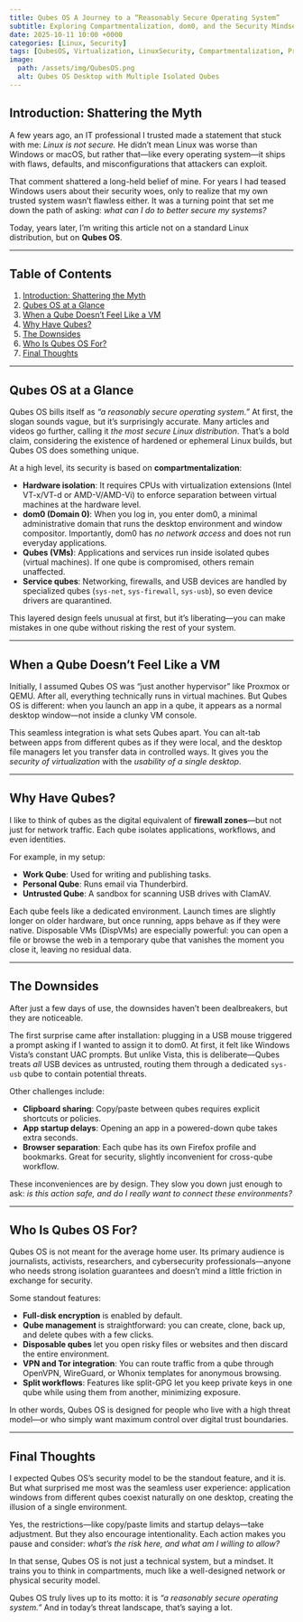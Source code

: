 ```yaml
---
title: Qubes OS A Journey to a “Reasonably Secure Operating System”
subtitle: Exploring Compartmentalization, dom0, and the Security Mindset Behind Qubes
date: 2025-10-11 10:00 +0000
categories: [Linux, Security]
tags: [QubesOS, Virtualization, LinuxSecurity, Compartmentalization, Privacy]
image:
  path: /assets/img/QubesOS.png
  alt: Qubes OS Desktop with Multiple Isolated Qubes
---
```


## Introduction: Shattering the Myth

A few years ago, an IT professional I trusted made a statement that stuck with me: *Linux is not secure.* He didn’t mean Linux was worse than Windows or macOS, but rather that—like every operating system—it ships with flaws, defaults, and misconfigurations that attackers can exploit.

That comment shattered a long-held belief of mine. For years I had teased Windows users about their security woes, only to realize that my own trusted system wasn’t flawless either. It was a turning point that set me down the path of asking: *what can I do to better secure my systems?*

Today, years later, I’m writing this article not on a standard Linux distribution, but on **Qubes OS**.

---

## Table of Contents

1. [Introduction: Shattering the Myth](#introduction-shattering-the-myth)
2. [Qubes OS at a Glance](#qubes-os-at-a-glance)
3. [When a Qube Doesn’t Feel Like a VM](#when-a-qube-doesnt-feel-like-a-vm)
4. [Why Have Qubes?](#why-have-qubes)
5. [The Downsides](#the-downsides)
6. [Who Is Qubes OS For?](#who-is-qubes-os-for)
7. [Final Thoughts](#final-thoughts)

---

## Qubes OS at a Glance

Qubes OS bills itself as *“a reasonably secure operating system.”* At first, the slogan sounds vague, but it’s surprisingly accurate. Many articles and videos go further, calling it *the most secure Linux distribution*. That’s a bold claim, considering the existence of hardened or ephemeral Linux builds, but Qubes OS does something unique.

At a high level, its security is based on **compartmentalization**:

* **Hardware isolation**: It requires CPUs with virtualization extensions (Intel VT-x/VT-d or AMD-V/AMD-Vi) to enforce separation between virtual machines at the hardware level.
* **dom0 (Domain 0)**: When you log in, you enter dom0, a minimal administrative domain that runs the desktop environment and window compositor. Importantly, dom0 has *no network access* and does not run everyday applications.
* **Qubes (VMs)**: Applications and services run inside isolated qubes (virtual machines). If one qube is compromised, others remain unaffected.
* **Service qubes**: Networking, firewalls, and USB devices are handled by specialized qubes (`sys-net`, `sys-firewall`, `sys-usb`), so even device drivers are quarantined.

This layered design feels unusual at first, but it’s liberating—you can make mistakes in one qube without risking the rest of your system.

---

## When a Qube Doesn’t Feel Like a VM

Initially, I assumed Qubes OS was “just another hypervisor” like Proxmox or QEMU. After all, everything technically runs in virtual machines. But Qubes OS is different: when you launch an app in a qube, it appears as a normal desktop window—not inside a clunky VM console.

This seamless integration is what sets Qubes apart. You can alt-tab between apps from different qubes as if they were local, and the desktop file managers let you transfer data in controlled ways. It gives you the *security of virtualization* with the *usability of a single desktop*.

---

## Why Have Qubes?

I like to think of qubes as the digital equivalent of **firewall zones**—but not just for network traffic. Each qube isolates applications, workflows, and even identities.

For example, in my setup:

* **Work Qube**: Used for writing and publishing tasks.
* **Personal Qube**: Runs email via Thunderbird.
* **Untrusted Qube**: A sandbox for scanning USB drives with ClamAV.

Each qube feels like a dedicated environment. Launch times are slightly longer on older hardware, but once running, apps behave as if they were native. Disposable VMs (DispVMs) are especially powerful: you can open a file or browse the web in a temporary qube that vanishes the moment you close it, leaving no residual data.

---

## The Downsides

After just a few days of use, the downsides haven’t been dealbreakers, but they are noticeable.

The first surprise came after installation: plugging in a USB mouse triggered a prompt asking if I wanted to assign it to dom0. At first, it felt like Windows Vista’s constant UAC prompts. But unlike Vista, this is deliberate—Qubes treats *all* USB devices as untrusted, routing them through a dedicated `sys-usb` qube to contain potential threats.

Other challenges include:

* **Clipboard sharing**: Copy/paste between qubes requires explicit shortcuts or policies.
* **App startup delays**: Opening an app in a powered-down qube takes extra seconds.
* **Browser separation**: Each qube has its own Firefox profile and bookmarks. Great for security, slightly inconvenient for cross-qube workflow.

These inconveniences are by design. They slow you down just enough to ask: *is this action safe, and do I really want to connect these environments?*

---

## Who Is Qubes OS For?

Qubes OS is not meant for the average home user. Its primary audience is journalists, activists, researchers, and cybersecurity professionals—anyone who needs strong isolation guarantees and doesn’t mind a little friction in exchange for security.

Some standout features:

* **Full-disk encryption** is enabled by default.
* **Qube management** is straightforward: you can create, clone, back up, and delete qubes with a few clicks.
* **Disposable qubes** let you open risky files or websites and then discard the entire environment.
* **VPN and Tor integration**: You can route traffic from a qube through OpenVPN, WireGuard, or Whonix templates for anonymous browsing.
* **Split workflows**: Features like split-GPG let you keep private keys in one qube while using them from another, minimizing exposure.

In other words, Qubes OS is designed for people who live with a high threat model—or who simply want maximum control over digital trust boundaries.

---

## Final Thoughts

I expected Qubes OS’s security model to be the standout feature, and it is. But what surprised me most was the seamless user experience: application windows from different qubes coexist naturally on one desktop, creating the illusion of a single environment.

Yes, the restrictions—like copy/paste limits and startup delays—take adjustment. But they also encourage intentionality. Each action makes you pause and consider: *what’s the risk here, and what am I willing to allow?*

In that sense, Qubes OS is not just a technical system, but a mindset. It trains you to think in compartments, much like a well-designed network or physical security model.

Qubes OS truly lives up to its motto: it is *“a reasonably secure operating system.”* And in today’s threat landscape, that’s saying a lot.

